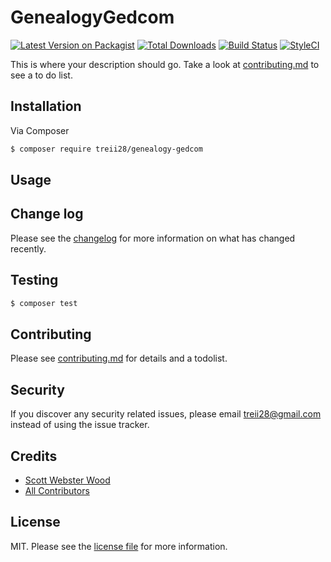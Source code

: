 # GenealogyGedcom

[![Latest Version on Packagist][ico-version]][link-packagist]
[![Total Downloads][ico-downloads]][link-downloads]
[![Build Status][ico-travis]][link-travis]
[![StyleCI][ico-styleci]][link-styleci]

This is where your description should go. Take a look at [contributing.md](contributing.md) to see a to do list.

## Installation

Via Composer

``` bash
$ composer require treii28/genealogy-gedcom
```

## Usage

## Change log

Please see the [changelog](changelog.md) for more information on what has changed recently.

## Testing

``` bash
$ composer test
```

## Contributing

Please see [contributing.md](contributing.md) for details and a todolist.

## Security

If you discover any security related issues, please email treii28@gmail.com instead of using the issue tracker.

## Credits

- [Scott Webster Wood][link-author]
- [All Contributors][link-contributors]

## License

MIT. Please see the [license file](license.md) for more information.

[ico-version]: https://img.shields.io/packagist/v/treii28/genealogy-gedcom.svg?style=flat-square
[ico-downloads]: https://img.shields.io/packagist/dt/treii28/genealogy-gedcom.svg?style=flat-square
[ico-travis]: https://img.shields.io/travis/treii28/genealogy-gedcom/master.svg?style=flat-square
[ico-styleci]: https://styleci.io/repos/12345678/shield

[link-packagist]: https://packagist.org/packages/treii28/genealogy-gedcom
[link-downloads]: https://packagist.org/packages/treii28/genealogy-gedcom
[link-travis]: https://travis-ci.org/treii28/genealogy-gedcom
[link-styleci]: https://styleci.io/repos/12345678
[link-author]: https://github.com/treii28
[link-contributors]: ../../contributors
